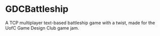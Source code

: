 # GDCBattleship
A TCP multiplayer text-based battleship game with a twist, made for the UofC Game Design Club game jam.


